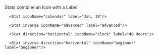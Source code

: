 Stats combine an Icon with a Label

```react|span-3
  <Stat iconName="calendar" label="Jan, 19"/>
```

```react|span-3,dark
  <Stat inverse iconName="advanced" label="advanced"/>
```

```react|span-3
  <Stat direction="horizontal" iconName="clock" label="40 Hours"/>
```

```react|span-3,dark
  <Stat inverse direction="horizontal" iconName="beginner" label="beginner"/>
```

